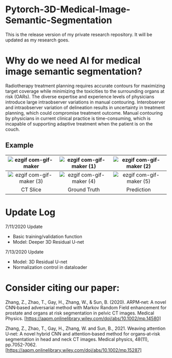 # Pytorch-3D-Medical-Image-Semantic-Segmentation

This is the release version of my private research repository. It will be updated as my research goes.

# Why do we need AI for medical image semantic segmentation?
Radiotherapy treatment planning requires accurate contours for maximizing target coverage while minimizing the toxicities to the surrounding organs at risk (OARs). The diverse expertise and experience levels of physicians introduce large intraobserver variations in manual contouring. Interobserver and intraobserver variation of delineation results in uncertainty in treatment planning, which could compromise treatment outcome. Manual contouring by physicians in current clinical practice is time-consuming, which is incapable of supporting adaptive treatment when the patient is on the couch.

## Example

|![ezgif com-gif-maker](https://user-images.githubusercontent.com/24512849/87363829-a0cec500-c537-11ea-9c74-7c94d8ba0687.gif)|![ezgif com-gif-maker (1)](https://user-images.githubusercontent.com/24512849/87363843-a6c4a600-c537-11ea-80be-4c18407cba61.gif)|![ezgif com-gif-maker (2)](https://user-images.githubusercontent.com/24512849/87363872-bc39d000-c537-11ea-866e-6f37e3ee2615.gif)|
|:-:|:-:|:-:|
|![ezgif com-gif-maker (3)](https://user-images.githubusercontent.com/24512849/87364053-31a5a080-c538-11ea-918a-4aa45dcae14e.gif)|![ezgif com-gif-maker (4)](https://user-images.githubusercontent.com/24512849/87364058-35d1be00-c538-11ea-9ffd-d2f9dcc2ca7c.gif)|![ezgif com-gif-maker (5)](https://user-images.githubusercontent.com/24512849/87364085-47b36100-c538-11ea-92ca-983231dbe1a3.gif)|
|CT Slice|Ground Truth|Prediction|

# Update Log

7/11/2020 Update

- Basic training/validation function
- Model: Deeper 3D Residual U-net

7/13/2020 Update

- Model: 3D Residual U-net
- Normalization control in dataloader

# Consider citing our paper:
Zhang, Z., Zhao, T., Gay, H., Zhang, W., & Sun, B. (2020). ARPM‐net: A novel CNN‐based adversarial method with Markov Random Field enhancement for prostate and organs at risk segmentation in pelvic CT images. Medical Physics. [https://aapm.onlinelibrary.wiley.com/doi/abs/10.1002/mp.14580]

Zhang, Z., Zhao, T., Gay, H., Zhang, W. and Sun, B., 2021. Weaving attention U‐net: A novel hybrid CNN and attention‐based method for organs‐at‐risk segmentation in head and neck CT images. Medical physics, 48(11), pp.7052-7062. [https://aapm.onlinelibrary.wiley.com/doi/abs/10.1002/mp.15287]



